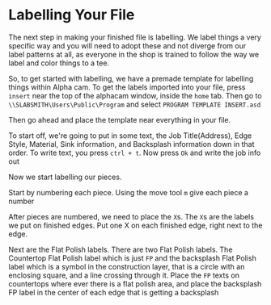 # Labelling Your File

The next step in making your finished file is labelling. We label things a very specific way and you will need to adopt these and not diverge from our label patterns at all, as everyone in the shop is trained to follow the way we label and color things to a tee.

So, to get started with labelling, we have a premade template for labelling things within Alpha cam. To get the labels imported into your file, press `insert` near the top of the alphacam window, inside the `home` tab. Then go to `\\SLABSMITH\Users\Public\Program` and select `PROGRAM TEMPLATE INSERT.asd`

Then go ahead and place the template near everything in your file.

To start off, we're going to put in some text, the Job Title\(Address\), Edge Style, Material, Sink information, and Backsplash information down in that order. To write text, you press `ctrl + t`. Now press `Ok` and write the job info out

Now we start labelling our pieces.

Start by numbering each piece. Using the move tool `m` give each piece a number

After pieces are numbered, we need to place the `X`s. The `X`s are the labels we put on finished edges. Put one X on each finished edge, right next to the edge.

Next are the Flat Polish labels. There are two Flat Polish labels. The Countertop Flat Polish label which is just `FP` and the backsplash Flat Polish label which is a symbol in the construction layer, that is a circle with an enclosing square, and a line crossing through it. 
Place the `FP` texts on countertops where ever there is a flat polish area, and place the backsplash FP label in the center of each edge that is getting a backsplash
